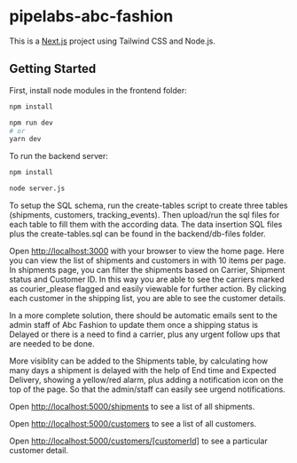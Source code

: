 # pipelabs-abc-fashion
This is a [Next.js](https://nextjs.org) project using Tailwind CSS and Node.js.

## Getting Started

First, install node modules in the frontend folder:

```bash
npm install

npm run dev
# or
yarn dev

```

To run the backend server:

```bash
npm install

node server.js

```

To setup the SQL schema, run the create-tables script to create three tables (shipments, customers, tracking_events). Then upload/run the sql files for each table to fill them with the according data. The data insertion SQL files plus the create-tables.sql can be found in the backend/db-files folder.

Open [http://localhost:3000](http://localhost:3000) with your browser to view the home page. Here you can view the list of shipments and customers in with 10 items per page. In shipments page, you can filter the shipments based on Carrier, Shipment status and Customer ID. In this way you are able to see the carriers marked as courier_please flagged and easily viewable for further action. By clicking each customer in the shipping list, you are able to see the customer details.

In a more complete solution, there should be automatic emails sent to the admin staff of Abc Fashion to update them once a shipping status is Delayed or there is a need to find a carrier, plus any urgent follow ups that are needed to be done.

More visiblity can be added to the Shipments table, by calculating how many days a shipment is delayed with the help of End time and Expected Delivery, showing a yellow/red alarm, plus adding a notification icon on the top of the page. So that the admin/staff can easily see urgend notifications.

Open [http://localhost:5000/shipments](http://localhost:5000/shipments) to see a list of all shipments.

Open [http://localhost:5000/customers](http://localhost:5000/customers) to see a list of all customers.

Open [http://localhost:5000/customers/[customerId]](http://localhost:5000/customers/[customerId]) to see a particular customer detail.
